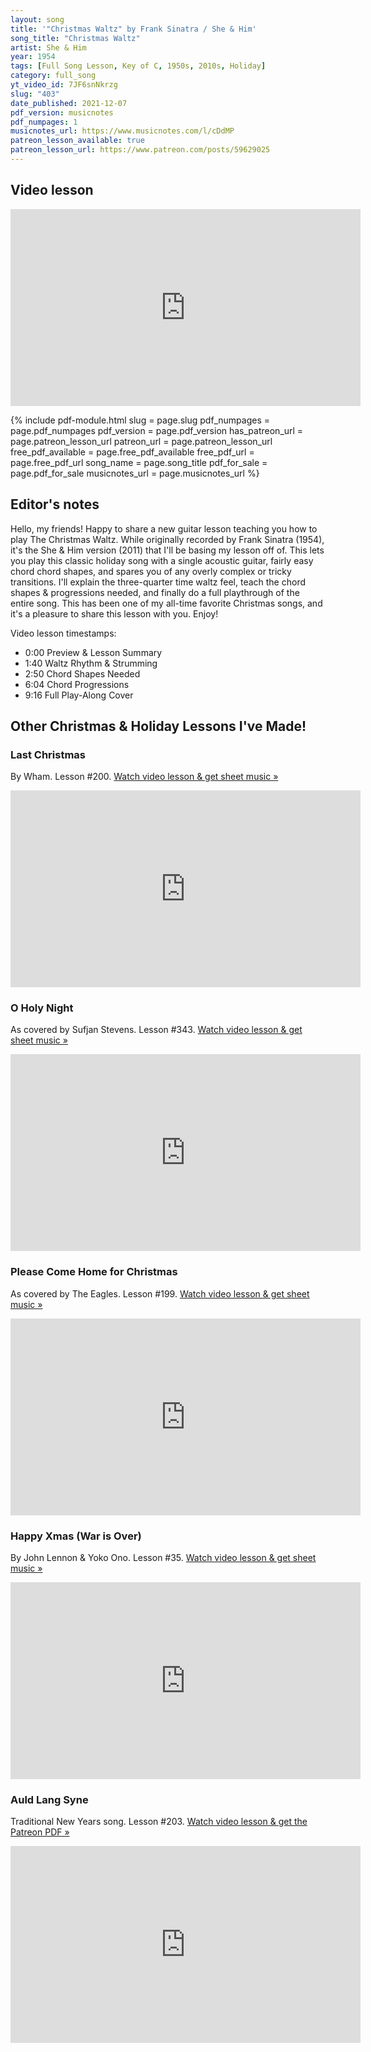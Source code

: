 ```yaml
---
layout: song
title: '"Christmas Waltz" by Frank Sinatra / She & Him'
song_title: "Christmas Waltz"
artist: She & Him
year: 1954
tags: [Full Song Lesson, Key of C, 1950s, 2010s, Holiday]
category: full_song
yt_video_id: 7JF6snNkrzg
slug: "403"
date_published: 2021-12-07
pdf_version: musicnotes
pdf_numpages: 1
musicnotes_url: https://www.musicnotes.com/l/cDdMP
patreon_lesson_available: true
patreon_lesson_url: https://www.patreon.com/posts/59629025
---
```


## Video lesson

<iframe width="560" height="315" src="https://www.youtube.com/embed/{{page.yt_video_id}}" frameborder="0" allow="accelerometer; autoplay; encrypted-media; gyroscope; picture-in-picture" allowfullscreen></iframe>

{% include pdf-module.html slug = page.slug pdf_numpages = page.pdf_numpages pdf_version = page.pdf_version has_patreon_url = page.patreon_lesson_url patreon_url = page.patreon_lesson_url free_pdf_available = page.free_pdf_available free_pdf_url = page.free_pdf_url song_name = page.song_title pdf_for_sale = page.pdf_for_sale musicnotes_url = page.musicnotes_url %}

## Editor's notes

Hello, my friends! Happy to share a new guitar lesson teaching you how to play The Christmas Waltz. While originally recorded by Frank Sinatra (1954), it's the She & Him version (2011) that I'll be basing my lesson off of. This lets you play this classic holiday song with a single acoustic guitar, fairly easy chord chord shapes, and spares you of any overly complex or tricky transitions. I'll explain the three-quarter time waltz feel, teach the chord shapes & progressions needed, and finally do a full playthrough of the entire song. This has been one of my all-time favorite Christmas songs, and it's a pleasure to share this lesson with you. Enjoy!

Video lesson timestamps:

- 0:00 Preview & Lesson Summary
- 1:40 Waltz Rhythm & Strumming
- 2:50 Chord Shapes Needed
- 6:04 Chord Progressions
- 9:16 Full Play-Along Cover

## Other Christmas & Holiday Lessons I've Made!

### Last Christmas

By Wham. Lesson #200. [Watch video lesson & get sheet music »](/lessons/200)

<iframe width="560" height="315" src="https://www.youtube.com/embed/lMQNMJklGO4" frameborder="0" allow="accelerometer; autoplay; encrypted-media; gyroscope; picture-in-picture" allowfullscreen></iframe>

### O Holy Night

As covered by Sufjan Stevens. Lesson #343. [Watch video lesson & get sheet music »](/lessons/343)

<iframe width="560" height="315" src="https://www.youtube.com/embed/uedunWIOm78" frameborder="0" allow="accelerometer; autoplay; encrypted-media; gyroscope; picture-in-picture" allowfullscreen></iframe>

### Please Come Home for Christmas

As covered by The Eagles. Lesson #199. [Watch video lesson & get sheet music »](/lessons/199)

<iframe width="560" height="315" src="https://www.youtube.com/embed/hwKxgI-6q-g" frameborder="0" allow="accelerometer; autoplay; encrypted-media; gyroscope; picture-in-picture" allowfullscreen></iframe>

### Happy Xmas (War is Over)

By John Lennon & Yoko Ono. Lesson #35. [Watch video lesson & get sheet music »](/lessons/35)

<iframe width="560" height="315" src="https://www.youtube.com/embed/wIZ8q1aXEu8" frameborder="0" allow="accelerometer; autoplay; encrypted-media; gyroscope; picture-in-picture" allowfullscreen></iframe>

### Auld Lang Syne

Traditional New Years song. Lesson #203. [Watch video lesson & get the Patreon PDF »](/lessons/203)

<iframe width="560" height="315" src="https://www.youtube.com/embed/le3yjFIo748" frameborder="0" allow="accelerometer; autoplay; encrypted-media; gyroscope; picture-in-picture" allowfullscreen></iframe>
